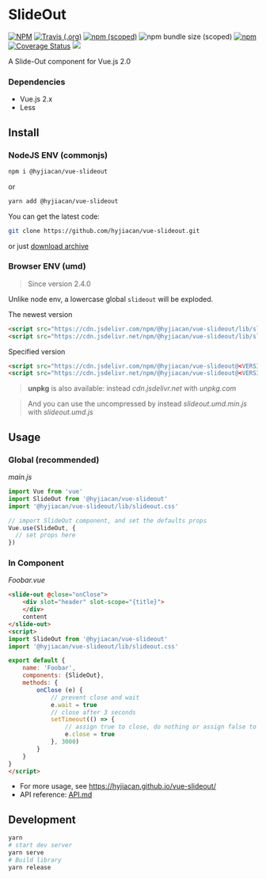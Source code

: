 # SlideOut

[![NPM](https://img.shields.io/npm/l/@hyjiacan/vue-slideout?style=flat-square)](https://github.com/hyjiacan/vue-slideout/blob/master/LICENSE)
[![Travis (.org)](https://img.shields.io/travis/hyjiacan/vue-slideout?style=flat-square)](https://www.travis-ci.org/hyjiacan/vue-slideout)
[![npm (scoped)](https://img.shields.io/npm/v/@hyjiacan/vue-slideout?style=flat-square)](https://www.npmjs.com/package/@hyjiacan/vue-slideout)
![npm bundle size (scoped)](https://img.shields.io/bundlephobia/min/@hyjiacan/vue-slideout?style=flat-square)
[![npm](https://img.shields.io/npm/dm/@hyjiacan/vue-slideout?style=flat-square)](https://npmcharts.com/compare/@hyjiacan/vue-slideout?minimal=true)
[![Coverage Status](https://coveralls.io/repos/github/hyjiacan/vue-slideout/badge.svg?branch=master)](https://coveralls.io/github/hyjiacan/vue-slideout?branch=master)
[![](https://data.jsdelivr.com/v1/package/npm/@hyjiacan/vue-slideout/badge)](https://www.jsdelivr.com/package/npm/@hyjiacan/vue-slideout)

A Slide-Out component for Vue.js 2.0

### Dependencies
- Vue.js 2.x
- Less

## Install

### NodeJS ENV (commonjs)

```bash
npm i @hyjiacan/vue-slideout
```

or

```bash
yarn add @hyjiacan/vue-slideout
```

You can get the latest code:

```bash
git clone https://github.com/hyjiacan/vue-slideout.git
```

or just [download archive](https://github.com/hyjiacan/vue-slideout/archive/master.zip)

### Browser ENV (umd)

> Since version 2.4.0
 
Unlike node env, a lowercase global `slideout` will be exploded.

The newest version
```html
<script src="https://cdn.jsdelivr.com/npm/@hyjiacan/vue-slideout/lib/slideout.umd.min.js"></script>
<script src="https://cdn.jsdelivr.net/npm/@hyjiacan/vue-slideout/lib/slideout.css"></script>
```

Specified version
```html
<script src="https://cdn.jsdelivr.com/npm/@hyjiacan/vue-slideout@<VERSION>/lib/slideout.umd.min.js"></script>
<script src="https://cdn.jsdelivr.net/npm/@hyjiacan/vue-slideout@<VERSION>/lib/slideout.css"></script>
```

> **unpkg** is also available: instead *cdn.jsdelivr.net* with *unpkg.com*

> And you can use the uncompressed by instead *slideout.umd.min.js* with *slideout.umd.js* 

## Usage

### Global (recommended)

*main.js*
```javascript
import Vue from 'vue'
import SlideOut from '@hyjiacan/vue-slideout'
import '@hyjiacan/vue-slideout/lib/slideout.css'

// import SlideOut component, and set the defaults props
Vue.use(SlideOut, {
  // set props here
})
```

### In Component

*Foobar.vue*
```html
<slide-out @close="onClose">
    <div slot="header" slot-scope="{title}">
    </div>
    content
</slide-out>
<script>
import SlideOut from '@hyjiacan/vue-slideout'
import '@hyjiacan/vue-slideout/lib/slideout.css'

export default {
    name: 'Foobar',
    components: {SlideOut},
    methods: {
        onClose (e) {
            // prevent close and wait
            e.wait = true
            // close after 3 seconds
            setTimeout(() => {
                // assign true to close, do nothing or assign false to cancel close.
                e.close = true
            }, 3000)
        }
    }
}
</script>
```

- For more usage, see https://hyjiacan.github.io/vue-slideout/
- API reference: [API.md](./API.md)

## Development

```bash
yarn
# start dev server
yarn serve
# Build library
yarn release
```
